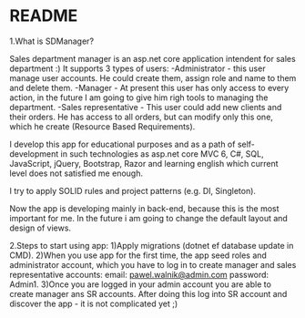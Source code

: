 # README #

1.What is SDManager?

Sales department manager is an asp.net core application intendent for sales department :) It supports 3 types of users:
-Administrator  - this user manage user accounts. He could create them, assign role and name to them and delete them.
-Manager - At present this user has only access to every action, in the future I am going to give him righ tools to managing the department.
-Sales representative - This user could add new clients and their orders. He has access to all orders, but can modify only this one, which he create (Resource Based Requirements).

I develop this app for educational purposes and as a path of self-development in such technologies as asp.net core MVC 6, C#, SQL, JavaScript, jQuery, Bootstrap, Razor and learning english
which current level does not satisfied me enough.

I try to apply SOLID rules and project patterns (e.g. DI, Singleton).

Now the app is developing mainly in back-end, because this is the most important for me. In the future i am going to change the default layout and design of views.

2.Steps to start using app:
1)Apply migrations (dotnet ef database update in CMD).
2)When you use app for the first time, the app seed roles and administrator account, which you have to log in to create manager and sales representative accounts:
email: pawel.walnik@admin.com
password: Admin1.
3)Once you are logged in your admin account you are able to create manager ans SR accounts. After doing this log into SR account and discover the app - it is not complicated yet ;)
